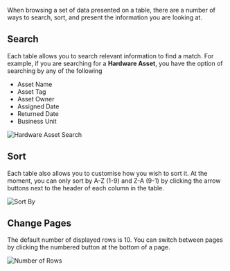 When browsing a set of data presented on a table, there are a number of ways to search, sort, and present the information you are looking at.

## Search

Each table allows you to search relevant information to find a match. For example, if you are searching for a **Hardware Asset**, you have the option of searching by any of the following

+ Asset Name
+ Asset Tag
+ Asset Owner
+ Assigned Date
+ Returned Date
+ Business Unit

<img src="/img/DocImg/General Information/Actions/Search/Hardware_Asset_Search.png" alt="Hardware Asset Search" class="center"/>

## Sort

Each table also allows you to customise how you wish to sort it. At the moment, you can only sort by A-Z (1-9) and Z-A (9-1) by clicking the arrow buttons next to the header of each column in the table.

<img src="/img/DocImg/General Information/Actions/Search/Hardware_Sort_By.png" alt="Sort By" class="center"/>


## Change Pages

The default number of displayed rows is 10. You can switch between pages by clicking the numbered button at the bottom of a page.

<img src="/img/DocImg/General Information/Actions/Search/Number_of_Rows.png" alt="Number of Rows" class="center"/>


[Backup]: ./actions "Link to Backup Guide" 
